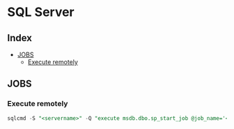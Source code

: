 # SQL Server

## Index

* [JOBS](#JOBS)
  * [Execute remotely](#Execute-remotely)

## JOBS

### Execute remotely

```sql
sqlcmd -S "<servername>" -Q "execute msdb.dbo.sp_start_job @job_name='<job name>'"
```
